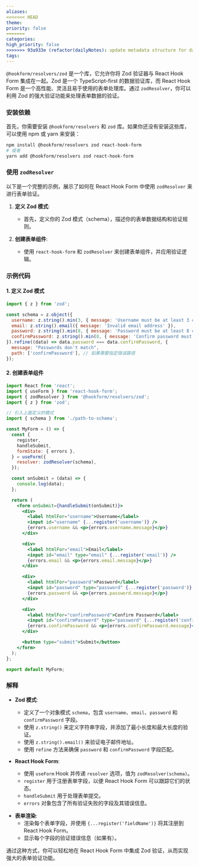 ```yaml
---
aliases: 
<<<<<<< HEAD
theme: 
priority: false
=======
categories: 
high_priority: false
>>>>>>> 93a933e (refactor(dailyNotes): update metadata structure for daily notes)
tags:
---
```

`@hookform/resolvers/zod` 是一个库，它允许你将 Zod 验证器与 React Hook Form 集成在一起。Zod 是一个 TypeScript-first 的数据验证库，而 React Hook Form 是一个高性能、灵活且易于使用的表单处理库。通过 `zodResolver`，你可以利用 Zod 的强大验证功能来处理表单数据的验证。

### 安装依赖

首先，你需要安装 `@hookform/resolvers` 和 `zod` 库。如果你还没有安装这些库，可以使用 npm 或 yarn 来安装：

```sh
npm install @hookform/resolvers zod react-hook-form
# 或者
yarn add @hookform/resolvers zod react-hook-form
```

### 使用 `zodResolver`

以下是一个完整的示例，展示了如何在 React Hook Form 中使用 `zodResolver` 来进行表单验证。

1. **定义 Zod 模式**:
   - 首先，定义你的 Zod 模式（schema），描述你的表单数据结构和验证规则。

2. **创建表单组件**:
   - 使用 `react-hook-form` 和 `zodResolver` 来创建表单组件，并应用验证逻辑。

### 示例代码

#### 1. 定义 Zod 模式

```jsx
import { z } from 'zod';

const schema = z.object({
  username: z.string().min(3, { message: 'Username must be at least 3 characters long' }).max(20, { message: 'Username cannot be longer than 20 characters' }),
  email: z.string().email({ message: 'Invalid email address' }),
  password: z.string().min(8, { message: 'Password must be at least 8 characters long' }),
  confirmPassword: z.string().min(8, { message: 'Confirm password must be at least 8 characters long' }),
}).refine((data) => data.password === data.confirmPassword, {
  message: "Passwords don't match",
  path: ['confirmPassword'], // 如果需要指定错误路径
});
```

#### 2. 创建表单组件

```jsx
import React from 'react';
import { useForm } from 'react-hook-form';
import { zodResolver } from '@hookform/resolvers/zod';
import { z } from 'zod';

// 引入上面定义的模式
import { schema } from './path-to-schema';

const MyForm = () => {
  const {
    register,
    handleSubmit,
    formState: { errors },
  } = useForm({
    resolver: zodResolver(schema),
  });

  const onSubmit = (data) => {
    console.log(data);
  };

  return (
    <form onSubmit={handleSubmit(onSubmit)}>
      <div>
        <label htmlFor="username">Username</label>
        <input id="username" {...register('username')} />
        {errors.username && <p>{errors.username.message}</p>}
      </div>

      <div>
        <label htmlFor="email">Email</label>
        <input id="email" type="email" {...register('email')} />
        {errors.email && <p>{errors.email.message}</p>}
      </div>

      <div>
        <label htmlFor="password">Password</label>
        <input id="password" type="password" {...register('password')} />
        {errors.password && <p>{errors.password.message}</p>}
      </div>

      <div>
        <label htmlFor="confirmPassword">Confirm Password</label>
        <input id="confirmPassword" type="password" {...register('confirmPassword')} />
        {errors.confirmPassword && <p>{errors.confirmPassword.message}</p>}
      </div>

      <button type="submit">Submit</button>
    </form>
  );
};

export default MyForm;
```

### 解释

- **Zod 模式**:
  - 定义了一个对象模式 `schema`，包含 `username`、`email`、`password` 和 `confirmPassword` 字段。
  - 使用 `z.string()` 来定义字符串字段，并添加了最小长度和最大长度的验证。
  - 使用 `z.string().email()` 来验证电子邮件地址。
  - 使用 `refine` 方法来确保 `password` 和 `confirmPassword` 字段匹配。

- **React Hook Form**:
  - 使用 `useForm` Hook 并传递 `resolver` 选项，值为 `zodResolver(schema)`。
  - `register` 用于注册表单字段，以便 React Hook Form 可以跟踪它们的状态。
  - `handleSubmit` 用于处理表单提交。
  - `errors` 对象包含了所有验证失败的字段及其错误信息。
<!--SR:!2025-03-20,3,250-->

- **表单渲染**:
  - 渲染每个表单字段，并使用 `{...register('fieldName')}` 将其注册到 React Hook Form。
  - 显示每个字段的验证错误信息（如果有）。

通过这种方式，你可以轻松地在 React Hook Form 中集成 Zod 验证，从而实现强大的表单验证功能。
